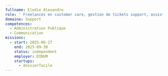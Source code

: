 ```yaml
---
fullname: Elodie Alexandre
role: ' Freelances en customer care, gestion de tickets support, assistance administratif.'
domaine: Support
competences:
  - Administration Publique
  - Communication
missions:
  - start: 2025-06-27
    end: 2025-09-30
    status: independent
    employer: DINUM
    startups:
      - dossierfacile
---
```

